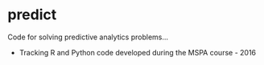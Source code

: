 # predict
Code for solving predictive analytics problems... 
- Tracking R and Python code developed during the MSPA course - 2016
